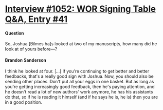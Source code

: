 # [Interview #1052: WOR Signing Table Q&A, Entry #41](https://www.theoryland.com/intvmain.php?i=1052#41)

#### Question

So, Joshua [Bilmes ha]s looked at two of my manuscripts, how many did he look at of yours before—?

#### Brandon Sanderson

I think he looked at four. [...] If you're continuing to get better and better feedbacks, that's a really good sign with Joshua. Now, you should also be sending other places. Don't put all your eggs in one basket. But as long as you're getting increasingly good feedback, then he's paying attention, and he doesn't read a lot of new authors' work anymore, he has his assistants do that, so if he is reading it himself (and if he says he is, he is) then you are in a good position.

